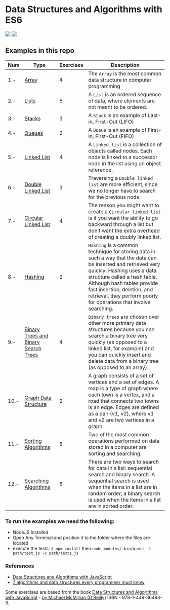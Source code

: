 # Data Structures and Algorithms with ES6

![](https://i.blogs.es/545cf8/es6-logo/original.png) ![](https://lh3.googleusercontent.com/a4Xrc-8oQLu05mOrNPuvA_o2nZEIEnOoTH4wB91Slw_hCvuIu_Qgi440bK9mC8ml-KA=w300)

## Examples in this repo

| **Num** | **Type** | **Exercises** | **Description** |
--- | --- | --- | ---
| 1.- | [Array](./02-chapter-Array) | 4 | The `Array` is the most common data structure in computer programming
| 2.- | [Lists](./03-chapter-List.js) | 5 | A `List` is an ordered sequence of data, where elements are not meant to be ordered.
| 3.- | [Stacks](./04-chapter-Stack) | 3 | A `Stack` is an example of Last-in, First-Out (LIFO)
| 4.- | [Queues](./05-chapter-Queue) | 2 | A `Queue` is an example of First-in, First-Out (FIFO)
| 5.- | [Linked List](./06-chapter-Linked-Lists-types) | 4 | A `Linked list` is a collection of objects called nodes. Each node is linked to a successor node in the list using an object reference.
| 6.- | [Double Linked List](./06-chapter-Linked-Lists-types) | 3 | Traversing a `Double linked list` are more efficient, since we no longer have to search for the previous node.
| 7.- | [Circular Linked List](./06-chapter-Linked-Lists-types) | 4 | The reason you might want to create a `Circular linked list` is if you want the ability to go backward through a list but don’t want the extra overhead of creating a doubly linked list.
| 8.- | [Hashing](./08-chapter-Hashing.js) | 2 | `Hashing` is a common technique for storing data in such a way that the data can be inserted and retrieved very quickly. Hashing uses a data structure called a hash table. Although hash tables provide fast insertion, deletion, and retrieval, they perform poorly for operations that involve searching.
| 9.- | [Binary Trees and Binary Search Trees](./10-chapter-Binary-Tree) | 4 | `Binary trees` are chosen over other more primary data structures because you can search a binary tree very quickly (as opposed to a linked list, for example) and you can quickly insert and delete data from a binary tree (as opposed to an array).
| 10.- | [Graph Data Structure](./11-chapter-Graphs) | 2 | A graph consists of a set of vertices and a set of edges. A map is a type of graph where each town is a vertex, and a road that connects two towns is an edge. Edges are defined as a pair (v1, v2), where v1 and v2 are two vertices in a graph
| 11.- | [Sorting Algorithms](./12-chapter-Sorting-Algorithms) | 6 | Two of the most common operations performed on data stored in a computer are sorting and searching.
| 12.- | [Searching Algorithms](./13-chapter-Searching-Algorithms) | 6 | There are two ways to search for data in a list: sequential search and binary search. A sequential search is used when the items in a list are in random order; a binary search is used when the items in a list are in sorted order.


### To run the examples we need the following:

- NodeJS Installed
- Open Any Terminal and position it to the folder where the files are located
- execute the tests: `$ npm install` then `node_modules/.bin/qunit -t path/test.js -c path/tests.js`

### References
- [Data Structures and Algorithms with JavaScript](http://shop.oreilly.com/product/0636920029557.do)
- [7 algorithms and data structures every programmer must know](https://codingsec.net/2016/03/7-algorithms-data-structures-every-programmer/)

Some exercises are based from the book [Data Structures and Algorithms with JavaScript](http://shop.oreilly.com/product/0636920029557.do) - [by Michael McMillian (O’Reilly)](http://www.oreilly.com/pub/au/518) ISBN - 978-1-449-36493-9.
